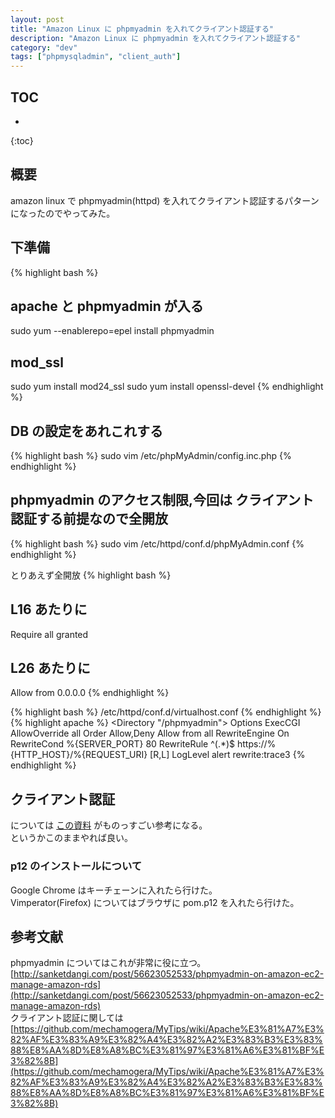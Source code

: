 ```yaml
---
layout: post
title: "Amazon Linux に phpmyadmin を入れてクライアント認証する"
description: "Amazon Linux に phpmyadmin を入れてクライアント認証する"
category: "dev"
tags: ["phpmysqladmin", "client_auth"]
---
```


## TOC
* 
{:toc}


## 概要
amazon linux で phpmyadmin(httpd) を入れてクライアント認証するパターンになったのでやってみた。  

## 下準備

{% highlight bash %}
## apache と phpmyadmin が入る
sudo yum --enablerepo=epel install phpmyadmin
## mod_ssl
sudo yum install mod24_ssl
sudo yum install openssl-devel
{% endhighlight %}

## DB の設定をあれこれする
{% highlight bash %}
sudo vim /etc/phpMyAdmin/config.inc.php
{% endhighlight %}

## phpmyadmin のアクセス制限,今回は クライアント認証する前提なので全開放
{% highlight bash %}
sudo vim /etc/httpd/conf.d/phpMyAdmin.conf
{% endhighlight %}

とりあえず全開放
{% highlight bash %}
## L16 あたりに
Require all granted
## L26 あたりに
Allow from 0.0.0.0
{% endhighlight %}


{% highlight bash %}
/etc/httpd/conf.d/virtualhost.conf
{% endhighlight %}
{% highlight apache %}
<Directory "/phpmyadmin">
    Options ExecCGI
    AllowOverride all
    Order Allow,Deny
    Allow from all
    RewriteEngine On
    RewriteCond %{SERVER_PORT} 80
    RewriteRule ^(.*)$ https://%{HTTP_HOST}/%{REQUEST_URI} [R,L]
    LogLevel alert rewrite:trace3
</Directory>
{% endhighlight %}



## クライアント認証
については
[この資料](https://github.com/mechamogera/MyTips/wiki/Apache%E3%81%A7%E3%82%AF%E3%83%A9%E3%82%A4%E3%82%A2%E3%83%B3%E3%83%88%E8%AA%8D%E8%A8%BC%E3%81%97%E3%81%A6%E3%81%BF%E3%82%8B)
がものっすごい参考になる。  
というかこのままやれば良い。  

### p12 のインストールについて
Google Chrome  はキーチェーンに入れたら行けた。  
Vimperator(Firefox) についてはブラウザに pom.p12 を入れたら行けた。  


## 参考文献
phpmyadmin についてはこれが非常に役に立つ。  
[http://sanketdangi.com/post/56623052533/phpmyadmin-on-amazon-ec2-manage-amazon-rds](http://sanketdangi.com/post/56623052533/phpmyadmin-on-amazon-ec2-manage-amazon-rds)  
クライアント認証に関しては  
[https://github.com/mechamogera/MyTips/wiki/Apache%E3%81%A7%E3%82%AF%E3%83%A9%E3%82%A4%E3%82%A2%E3%83%B3%E3%83%88%E8%AA%8D%E8%A8%BC%E3%81%97%E3%81%A6%E3%81%BF%E3%82%8B](https://github.com/mechamogera/MyTips/wiki/Apache%E3%81%A7%E3%82%AF%E3%83%A9%E3%82%A4%E3%82%A2%E3%83%B3%E3%83%88%E8%AA%8D%E8%A8%BC%E3%81%97%E3%81%A6%E3%81%BF%E3%82%8B)  

